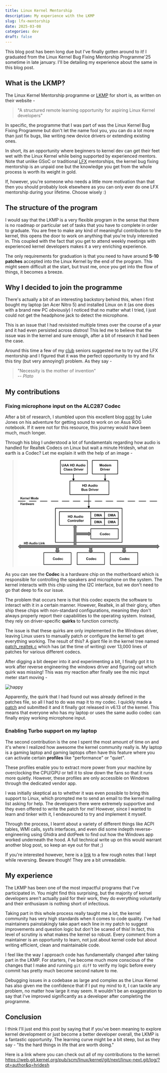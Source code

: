 ```yaml
---
title: Linux Kernel Mentorship
description: My experience with the LKMP
slug: lfx-mentorship
date: 2025-03-08
categories: dev
draft: false
---
```


This blog post has been long due but I've finally gotten around to it! I graduated from the Linux Kernel Bug Fixing Mentorship Programme'25 sometime in late january. I'll be detailing my experience about the same in this blog post.

## What is the LKMP?
The Linux Kernel Mentorship programme or [LKMP](https://wiki.linuxfoundation.org/lkmp) for short is, as written on their website -
> "A structured remote learning opportunity for aspiring Linux Kernel developers"

In specific, the programme that I was part of was the Linux Kernel Bug Fixing Programme but don't let the name fool you, you can do a lot more than just fix bugs, like writing new device drivers or extending existing ones.

In short, its an opportunity where beginners to kernel dev can get their feet wet with the Linux Kernel while being supported by experienced mentors. Note that unlike GSoC or traditional [LFX](https://lfx.linuxfoundation.org/tools/mentorship/) mentorships, the kernel bug fixing mentorship is an unpaid one but the knowledge you get from the whole process is worth its weight in gold.

If, however, you're someone who needs a little more motivation than that then you should probably look elsewhere as you can only ever do one LFX mentorship during your lifetime. Choose wisely :)

## The structure of the program
I would say that the LKMP is a very flexible program in the sense that there is no roadmap or particular set of tasks that you have to complete in order to graduate. You are free to make any kind of meaningful contribution to the kernel, this opens the door to work on anything that you're truly interested in. This coupled with the fact that you get to attend weekly meetings with experienced kernel developers makes it a very enriching experience.

The only requirements for graduation is that you need to have around **5-10 patches** accepted into the Linux Kernel by the end of the program. This might seem difficult at the start, but trust me, once you get into the flow of things, it becomes a breeze.

## Why I decided to join the programme
There's actually a bit of an interesting backstory behind this, when I first bought my laptop (an Acer Nitro 5) and installed Linux on it (as one does with a brand new PC *obviously*) I noticed that no matter what I tried, I just could not get the headphone jack to detect the microphone.

This is an issue that I had revisisted multiple times over the course of a year and it had even persisted across distros! This led me to believe that the issue was in the kernel and sure enough, after a bit of research it had been the case.

Around this time a few of my [club](https://www.amfoss.in) seniors suggested me to try out the LFX mentorship and I figured that it was the perfect opportunity to try and fix this tiny (but very annoying!) problem. As they say -
> "Necessity is the mother of invention"
> <br>-- <cite>Plato</cite>


## My contributions
### Fixing microphone input on the ALC287 Codec
After a bit of research, I stumbled upon this excellent blog [post](https://asus-linux.org/blog/sound-2021-01-11/) by Luke Jones on his adventure for getting sound to work on on Asus ROG notebook. If it were not for this resource, this journey would have been much, much longer.

Through his blog I understood a lot of fundamentals regarding how audio is handled for Realtek Codecs on Linux but wait a minute Hridesh, what on earth is a Codec? Let me explain it with the help of an image -
> ![Audio Architecture](hdaudio.png)

As you can see the **Codec** is a hardware chip on the motherboard which is responsible for controlling the speakers and microphone on the system. The kernel interacts with this chip using the I2C interface, but we don't need to go that deep to fix our issue.

The problem that occurs here is that this codec expects the software to interact with it in a certain manner. However, Realtek, in all their glory, often ship these chips with non-standard configurations, meaning they don't always properly report their capabilities to the operating system. Instead, they rely on driver-specific **quirks** to function correctly.

The issue is that these quirks are only implemented in the Windows driver, leaving Linux users to manually patch or configure the kernel to get everything working. The result of this? A giant file in the kernel tree named [patch_realtek.c](https://web.git.kernel.org/pub/scm/linux/kernel/git/torvalds/linux.git/tree/sound/pci/hda/patch_realtek.c?h=v6.14) which has (at the time of writing) over 13,000 lines of patches for various different codecs.

After digging a bit deeper into it and experimenting a bit, I finally got it to work after reverse engineering the windows driver and figuring out which quirk was missing! This was my reaction after finally see the mic input meter start moving -

![happy](https://media3.giphy.com/media/v1.Y2lkPTc5MGI3NjExd3Y5djB6djhxbnl3am4zY29kanF5OGh4azFpbm1wbXdtMnRsYTRiOSZlcD12MV9pbnRlcm5hbF9naWZfYnlfaWQmY3Q9Zw/S9i8jJxTvAKVHVMvvW/giphy.gif)

Apparently, the quirk that I had found out was already defined in the patches file, so all I had to do was map it to my codec. I quickly made a [patch](https://web.git.kernel.org/pub/scm/linux/kernel/git/next/linux-next.git/commit/?id=5a69e3d0a1b0f07e58c353560cfcb1ea20a6f040) and submitted it and it finally got released in v6.13 of the kernel. This means that everyone who has my laptop or uses the same audio codec can finally enjoy working microphone input.

### Enabling Turbo support on my laptop
The second contribution is the one I spent the most amount of time on and it's where I realized how awesome the kernel community really is. My laptop is a gaming laptop and gaming laptops often have this feature where you can activate certain **profiles** like "performance" or "quiet".

These profiles enable you to extract more power from your machine by overclocking the CPU/GPU or tell it to slow down the fans so that it runs more quietly. However, these profiles are only accessible on Windows through the dedicated vendor app. 

I was initially skeptical as to whether it was even possible to bring this support to Linux, which prompted me to send an email to the kernel mailing list asking for help. The developers there were extremely supportive and they even offered to write the patch for me! However, since I wanted to learn and tinker with it, I endeavoured to try and implement it myself.

Through the process, I learnt about a variety of different things like ACPI tables, WMI calls, sysfs interfaces, and even did some indepth reverse-engineering using Ghidra and dotPeek to find out how the Windows app worked underneath the hood. A full technical write up on this would warrant another blog post, so keep an eye out for that ;)

If you're interested however, here is a [link](https://docs.google.com/document/d/1p9wXSrygZ4AMlPRQRoL19wldNuA2GWc_esUgVjJfgeg/edit?usp=sharing) to a few rough notes that I kept while reversing. Beware though! They are a bit unreadable.

## My experience
The LKMP has been one of the most impactful programs that I've participated in. You might find this surprising, but the majority of kernel developers aren't actually paid for their work, they do everything voluntarily and their enthusiasm is nothing short of infectious.

Taking part in this whole process really taught me a lot, the kernel community has very high standards when it comes to code quality. I've had maintainers painstakingly take apart each line in my patch to suggest improvements and question logic but don't be scared of this! In fact, this level of scrutiny is what makes the kernel so robust. Every comment from a maintainer is an opportunity to learn, not just about kernel code but about writing efficient, clean and maintainable code.

I feel like the way I approach code has fundamentally changed after taking part in the LKMP. For starters, I've become much more conscious of the changes that I make and running `git diff` to verify my logic before every commit has pretty much become second nature to me.

Debugging issues in a codebase as large and complex as the Linux Kernel has also given me the confidence that if I put my mind to it, I can tackle any problem, no matter how large it may seem. It wouldn't be an exaggeration to say that I've improved significantly as a developer after completing the programme.

## Conclusion
I think I'll just end this post by saying that if you've been meaning to explore kernel development or just become a better developer overall, the LKMP is a fantastic opportunity. The learning curve might be a bit steep, but as they say - "Its the hard things in life that are worth doing."

Here is a link where you can check out all of my contributions to the kernel: https://web.git.kernel.org/pub/scm/linux/kernel/git/next/linux-next.git/log/?qt=author&q=hridesh
